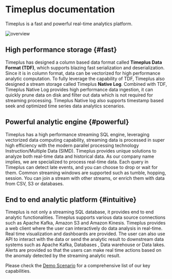 # Timeplus documentation

Timeplus is a fast and powerful real-time analytics platform.

![overview](/img/overview.png)

## High performance storage {#fast}

Timeplus has designed a column based data format called **Timeplus Data Format (TDF)**, which supports blazing fast serialization and deserialization. Since it is in column format, data can be vectorized for high performance analytic computation.  To fully leverage the capability of TDF, Timeplus also designed a stream storage called Timeplus **Native Log**. Combined with TDF, Timeplus Native Log provides high performance data ingestion, it can quickly prune data on disk and filter out data which is not required for streaming processing.  Timeplus Native log also supports timestamp based seek and optimized time series data analytics scenarios.

## Powerful analytic engine {#powerful}

Timeplus has a high performance streaming SQL engine, leveraging vectorized data computing capability, streaming data is processed in super high efficiency with the modern parallel processing technology Instruction/Multiple Data (SIMD). Timeplus provides unique solutions to analyze both real-time data and historical data. As our company name implies, we are specialized to process real-time data. Each query in Timeplus can detect late events, and you can choose to drop or wait for them. Common streaming windows are supported such as tumble, hopping, session. You can join a stream with other streams, or enrich them with data from CSV, S3 or databases. 

## End to end analytic platform {#intuitive}

Timeplus is not only a streaming SQL database, it provides end to end analytic functionalities.  Timeplus supports various data source connections such as Apache Kafka, Amazon S3 and Amazon Kinesis.  Timeplus provides a web client where the user can interactively do data analysis in real-time.  Real time visualization and dashboards are provided.  The user can also use API to interact with the data or send the analytic result to downstream data systems such as Apache Kafka, Databases , Data warehouse or Data lakes.  Alerts are provided so that the users can make real time actions based on the anomaly detected by the streaming analytic result.

Please check the [Demo Scenario](usecases) for a comprehensive list of our key capabilities.

